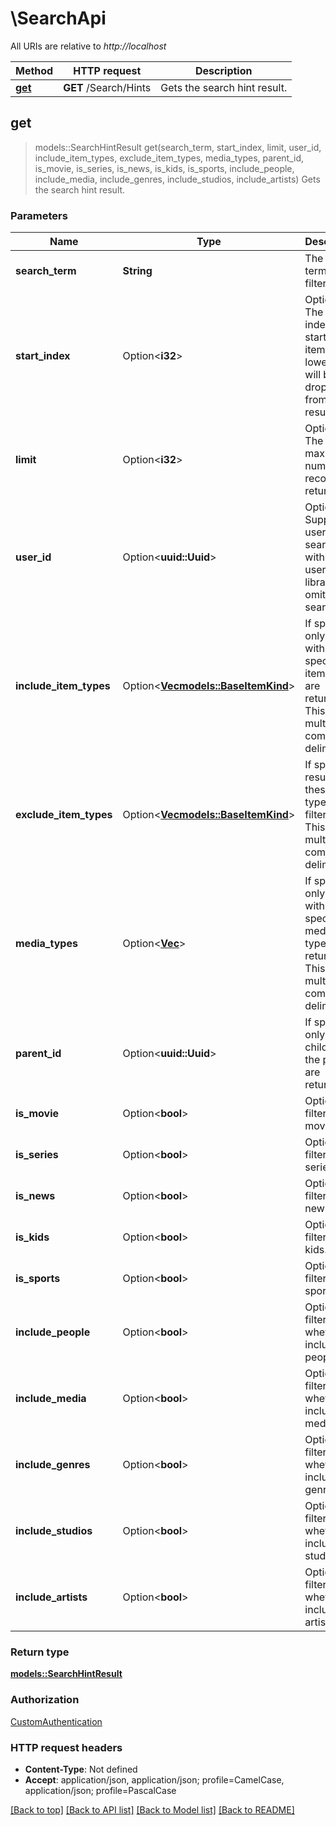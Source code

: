 # \SearchApi

All URIs are relative to *http://localhost*

Method | HTTP request | Description
------------- | ------------- | -------------
[**get**](SearchApi.md#get) | **GET** /Search/Hints | Gets the search hint result.



## get

> models::SearchHintResult get(search_term, start_index, limit, user_id, include_item_types, exclude_item_types, media_types, parent_id, is_movie, is_series, is_news, is_kids, is_sports, include_people, include_media, include_genres, include_studios, include_artists)
Gets the search hint result.

### Parameters


Name | Type | Description  | Required | Notes
------------- | ------------- | ------------- | ------------- | -------------
**search_term** | **String** | The search term to filter on. | [required] |
**start_index** | Option<**i32**> | Optional. The record index to start at. All items with a lower index will be dropped from the results. |  |
**limit** | Option<**i32**> | Optional. The maximum number of records to return. |  |
**user_id** | Option<**uuid::Uuid**> | Optional. Supply a user id to search within a user's library or omit to search all. |  |
**include_item_types** | Option<[**Vec<models::BaseItemKind>**](models::BaseItemKind.md)> | If specified, only results with the specified item types are returned. This allows multiple, comma delimeted. |  |
**exclude_item_types** | Option<[**Vec<models::BaseItemKind>**](models::BaseItemKind.md)> | If specified, results with these item types are filtered out. This allows multiple, comma delimeted. |  |
**media_types** | Option<[**Vec<String>**](String.md)> | If specified, only results with the specified media types are returned. This allows multiple, comma delimeted. |  |
**parent_id** | Option<**uuid::Uuid**> | If specified, only children of the parent are returned. |  |
**is_movie** | Option<**bool**> | Optional filter for movies. |  |
**is_series** | Option<**bool**> | Optional filter for series. |  |
**is_news** | Option<**bool**> | Optional filter for news. |  |
**is_kids** | Option<**bool**> | Optional filter for kids. |  |
**is_sports** | Option<**bool**> | Optional filter for sports. |  |
**include_people** | Option<**bool**> | Optional filter whether to include people. |  |[default to true]
**include_media** | Option<**bool**> | Optional filter whether to include media. |  |[default to true]
**include_genres** | Option<**bool**> | Optional filter whether to include genres. |  |[default to true]
**include_studios** | Option<**bool**> | Optional filter whether to include studios. |  |[default to true]
**include_artists** | Option<**bool**> | Optional filter whether to include artists. |  |[default to true]

### Return type

[**models::SearchHintResult**](SearchHintResult.md)

### Authorization

[CustomAuthentication](../README.md#CustomAuthentication)

### HTTP request headers

- **Content-Type**: Not defined
- **Accept**: application/json, application/json; profile=CamelCase, application/json; profile=PascalCase

[[Back to top]](#) [[Back to API list]](../README.md#documentation-for-api-endpoints) [[Back to Model list]](../README.md#documentation-for-models) [[Back to README]](../README.md)

